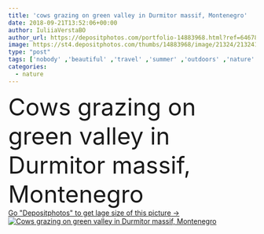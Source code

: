 ```yaml
---
title: 'cows grazing on green valley in Durmitor massif, Montenegro'
date: 2018-09-21T13:52:06+00:00
author: IuliiaVerstaBO
author_url: https://depositphotos.com/portfolio-14883968.html?ref=64678756
image: https://st4.depositphotos.com/thumbs/14883968/image/21324/213241104/api_thumb_450.jpg?forcejpeg=true
type: "post"
tags: ['nobody' ,'beautiful' ,'travel' ,'summer' ,'outdoors' ,'nature' ,'european' ,'animals' ,'landscape' ,'domestic' ,'mountains' ,'tourism' ,'farming' ,'massif' ,'vacation' ,'pasture' ,'summertime' ,'valley' ,'grazing' ,'cows' ,'Montenegro' ,'durmitor' ,'montenegrin' ,'Mountain Range' ,'green grass' ,'southeastern europe' ,'dinaric alps' ]
categories: 
  - nature
---
```

<div aling="center">
            <font size="60"> Cows grazing on green valley in Durmitor massif, Montenegro</font>   
</div>
<div>
    <a href='https://st4.depositphotos.com/thumbs/14883968/image/21324/213241104/api_thumb_450.jpg?forcejpeg=true?ref=64678756' target=_blank > Go "Depositphotos" to get lage size of this picture ->
        <img href='https://st4.depositphotos.com/thumbs/14883968/image/21324/213241104/api_thumb_450.jpg?forcejpeg=true?ref=64678756' src='https://st4.depositphotos.com/14883968/21324/i/950/depositphotos_213241104-stock-photo-cows-grazing-green-valley-durmitor.jpg?forcejpeg=true' alt='Cows grazing on green valley in Durmitor massif, Montenegro' >
    </a>
</div>
